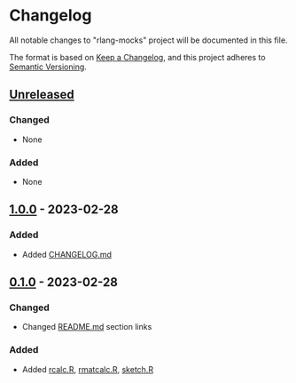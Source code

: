 # Changelog

All notable changes to "rlang-mocks" project will be documented in this file.

The format is based on [Keep a Changelog](https://keepachangelog.com/en/1.0.0/),
and this project adheres to [Semantic Versioning](https://semver.org/spec/v2.0.0.html).

## [Unreleased]

### Changed

- None

### Added

- None


## [1.0.0] - 2023-02-28

### Added

- Added [CHANGELOG.md]

## [0.1.0] - 2023-02-28

### Changed

- Changed [README.md] section links

### Added 

- Added [rcalc.R], [rmatcalc.R], [sketch.R]


[README.md]: blob/main/README.md
[CHANGELOG.md]: blob/main/CHANGELOG.md

[rcalc.R]: src/rcalc.R
[rmatcalc.R]: src/rmatcalc.R
[sketch.R]: src/sketch.R



[unreleased]: https://github.com/btklab/rlang-mocks/compare/1.0.0..HEAD
[1.0.0]: https://github.com/btklab/rlang-mocks/releases/tag/1.0.0
[0.1.0]: https://github.com/btklab/rlang-mocks/releases/tag/0.1.0

